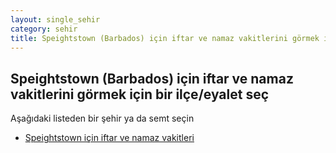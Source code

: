 ```yaml
---
layout: single_sehir
category: sehir
title: Speightstown (Barbados) için iftar ve namaz vakitlerini görmek için bir ilçe/eyalet seç
---
```



## Speightstown (Barbados) için iftar ve namaz vakitlerini görmek için bir ilçe/eyalet seç

Aşağıdaki listeden bir şehir ya da semt seçin


* [Speightstown için iftar ve namaz vakitleri](/iftar.html?sehir=Speightstown&ulke=Barbados&state=Speightstown)
